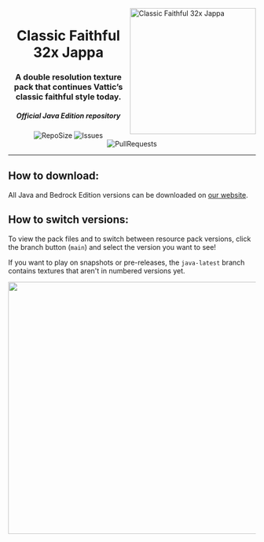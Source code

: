 <img src="https://github.com/Faithful-Resource-Pack/Branding/blob/main/logos/transparent/512/cf32_logo.png?raw=true" alt="Classic Faithful 32x Jappa" align="right" height="256px">
<div align="center">
  <h1>Classic Faithful 32x Jappa</h1>
  <h3>A double resolution texture pack that continues Vattic’s classic faithful style today.</h3>
  <h5><i>Official Java Edition repository</i></h5>

![RepoSize](https://img.shields.io/github/repo-size/ClassicFaithful/32x-Jappa)
![Issues](https://img.shields.io/github/issues/ClassicFaithful/32x-Jappa)
![PullRequests](https://img.shields.io/github/issues-pr/ClassicFaithful/32x-Jappa)
</div>

---

## How to download:
All Java and Bedrock Edition versions can be downloaded on [our website](https://faithfulpack.net/classicfaithful/32x-jappa).

## How to switch versions:
To view the pack files and to switch between resource pack versions, click the branch button (`main`) and select the version you want to see! 

If you want to play on snapshots or pre-releases, the `java-latest` branch contains textures that aren't in numbered versions yet.

<img src="https://user-images.githubusercontent.com/75297863/163904169-6ab97237-946c-4cf2-be60-3909a464d308.png" align="center" height="512px">
